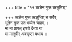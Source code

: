 +++
title = "११ ऋतेन गुप्त ऋतुभिश्"

+++
ऋतेन गुप्त ऋतुभिश् च सर्वैर्  
भूतेन गुप्त उत भव्येन चाहम् ।  
मा मा प्रापन्न् इषवो दैव्या या  
मा मानुषीर् अवसृष्टा वधाय ॥